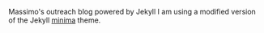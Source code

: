 Massimo's outreach blog powered by Jekyll
I am using a modified version of the Jekyll [minima](https://github.com/jekyll/minima) theme.
